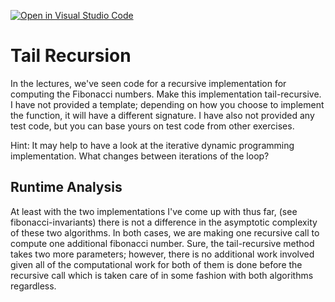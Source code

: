 [![Open in Visual Studio Code](https://classroom.github.com/assets/open-in-vscode-718a45dd9cf7e7f842a935f5ebbe5719a5e09af4491e668f4dbf3b35d5cca122.svg)](https://classroom.github.com/online_ide?assignment_repo_id=11974302&assignment_repo_type=AssignmentRepo)
# Tail Recursion

In the lectures, we've seen code for a recursive implementation for computing
the Fibonacci numbers. Make this implementation tail-recursive. I have not
provided a template; depending on how you choose to implement the function, it
will have a different signature. I have also not provided any test code, but you
can base yours on test code from other exercises.

Hint: It may help to have a look at the iterative dynamic programming
implementation. What changes between iterations of the loop?

## Runtime Analysis

At least with the two implementations I've come up with thus far, (see fibonacci-invariants)
there is not a difference in the asymptotic complexity of these two algorithms.
In both cases, we are making one recursive call to compute one additional fibonacci number. 
Sure, the tail-recursive method takes two more parameters; however, there is no additional
work involved given all of the computational work for both of them is done before the recursive
call which is taken care of in some fashion with both algorithms regardless.

